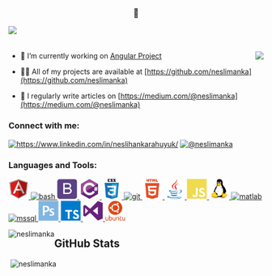 <h3 align="center">👋</h3>

[![](https://img.shields.io/badge/-Neslihan%20Karahüyük-blue?style=flat-square&logo=Linkedin&logoColor=white&link=https://www.linkedin.com/in/neslihankarahuyuk/)](https://www.linkedin.com/in/neslihankarahuyuk/)
</br></br>

<img align="right" src="https://media1.giphy.com/media/13HgwGsXF0aiGY/giphy.gif" />

- 🔭 I’m currently working on [Angular Project](https://github.com/neslimanka/AngularProject)

- 👨‍💻 All of my projects are available at [https://github.com/neslimanka](https://github.com/neslimanka)

- 📝 I regularly write articles on [https://medium.com/@neslimanka](https://medium.com/@neslimanka)



<h3 align="left">Connect with me:</h3>
<p align="left">
<a href="https://linkedin.com/in/https://www.linkedin.com/in/neslihankarahuyuk/" target="blank"><img align="center" src="https://cdn.jsdelivr.net/npm/simple-icons@3.0.1/icons/linkedin.svg" alt="https://www.linkedin.com/in/neslihankarahuyuk/" height="30" width="40" /></a>
<a href="https://medium.com/@neslimanka" target="blank"><img align="center" src="https://cdn.jsdelivr.net/npm/simple-icons@3.0.1/icons/medium.svg" alt="@neslimanka" height="30" width="40" /></a>
</p>

<h3 align="left">Languages and Tools:</h3>
<p align="left"> <a href="https://angular.io" target="_blank"> <img src="https://raw.githubusercontent.com/devicons/devicon/master/icons/angularjs/angularjs-original.svg" alt="angularjs" width="40" height="40"/> </a> <a href="https://www.gnu.org/software/bash/" target="_blank"> <img src="https://www.vectorlogo.zone/logos/gnu_bash/gnu_bash-icon.svg" alt="bash" width="40" height="40"/> </a> <a href="https://getbootstrap.com" target="_blank"> <img src="https://github.com/devicons/devicon/blob/master/icons/bootstrap/bootstrap-plain.svg" alt="bootstrap" width="40" height="40"/> </a> <a href="https://www.w3schools.com/cs/" target="_blank"> <img src="https://github.com/devicons/devicon/blob/master/icons/csharp/csharp-original.svg" alt="csharp" width="40" height="40"/> </a> <a href="https://www.w3schools.com/css/" target="_blank"> <img src="https://github.com/devicons/devicon/blob/master/icons/css3/css3-original-wordmark.svg" alt="css3" width="40" height="40"/> </a>  <a href="https://git-scm.com/" target="_blank"> <img src="https://www.vectorlogo.zone/logos/git-scm/git-scm-icon.svg" alt="git" width="40" height="40"/> </a> <a href="https://www.w3.org/html/" target="_blank"> <img src="https://github.com/devicons/devicon/blob/master/icons/html5/html5-plain-wordmark.svg" alt="html5" width="40" height="40"/> </a> <a href="https://www.java.com" target="_blank"> <img src="https://github.com/devicons/devicon/blob/master/icons/java/java-original.svg" alt="java" width="40" height="40"/> </a> <a href="https://developer.mozilla.org/en-US/docs/Web/JavaScript" target="_blank"> <img src="https://github.com/devicons/devicon/blob/master/icons/javascript/javascript-plain.svg" alt="javascript" width="40" height="40"/> </a> <a href="https://www.linux.org/" target="_blank"> <img src="https://github.com/devicons/devicon/blob/master/icons/linux/linux-original.svg" alt="linux" width="40" height="40"/> </a> <a href="https://www.mathworks.com/" target="_blank"> <img src="https://raw.githubusercontent.com/simple-icons/simple-icons/master/icons/mathworks.svg" alt="matlab" width="40" height="40"/> </a> <a href="https://www.microsoft.com/en-us/sql-server" target="_blank"> <img src="https://cdn.worldvectorlogo.com/logos/microsoft-sql-server.svg" alt="mssql" width="40" height="40"/> </a> <a href="https://www.photoshop.com/en" target="_blank"> <img src="https://github.com/devicons/devicon/blob/master/icons/photoshop/photoshop-plain.svg" alt="photoshop" width="40" height="40"/> </a>  <a href="https://www.typescriptlang.org/" target="_blank"> <img src="https://github.com/devicons/devicon/blob/master/icons/typescript/typescript-original.svg" alt="typescript" width="40" height="40"/> </a> <a href="https://visualstudio.microsoft.com/tr/" target="_blank"> <img src="https://raw.githubusercontent.com/devicons/devicon/master/icons/visualstudio/visualstudio-plain.svg" alt="visualstudio" width="40" height="40"/> </a>  <a href="https://ubuntu.com/download" target="_blank"> <img src="https://github.com/devicons/devicon/blob/master/icons/ubuntu/ubuntu-plain-wordmark.svg" alt="visualstudio" width="40" height="40"/> </a></p>

<p><img align="left" src="https://github-readme-stats.vercel.app/api/top-langs?username=neslimanka&show_icons=true&locale=en&layout=compact" alt="neslimanka" /></p>

## GitHub Stats
<p>&nbsp;<img align="center" src="https://github-readme-stats.vercel.app/api?username=neslimanka&show_icons=true&theme=react&count_private=false" alt="neslimanka" /></p>



